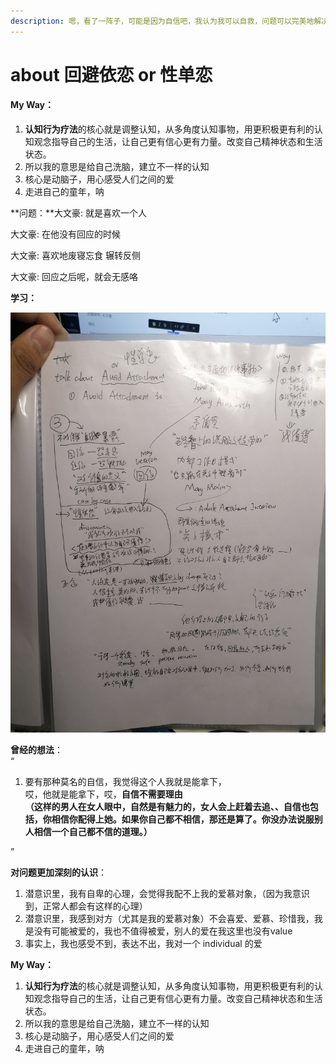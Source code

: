 ```yaml
---
description: 嗯，看了一阵子，可能是因为自信吧，我认为我可以自救，问题可以完美地解决
---
```


# about 回避依恋 or 性单恋

#### &#x20;**My Way：**

1. &#x20;**认知行为疗法**的核心就是调整认知，从多角度认知事物，用更积极更有利的认知观念指导自己的生活，让自己更有信心更有力量。改变自己精神状态和生活状态。
2. 所以我的意思是给自己洗脑，建立不一样的认知
3. 核心是动脑子，用心感受人们之间的爱
4. 走进自己的童年，呐

**问题：**大文豪: 就是喜欢一个人

大文豪: 在他没有回应的时候

大文豪: 喜欢地废寝忘食 辗转反侧

大文豪: 回应之后呢，就会无感咯



**学习：**

![](../.gitbook/assets/kkk.jpg)

**曾经的想法**：\
“

1. 要有那种莫名的自信，我觉得这个人我就是能拿下，\
   哎，他就是能拿下，哎，**自信不需要理由**\
   **（**这样的男人在女人眼中，自然是有魅力的，女人会上赶着去追、、自信也包括，你相信你配得上她。如果你自己都不相信，那还是算了。你没办法说服别人相信一个自己都不信的道理。**）**

”

**对问题更加深刻的认识**：

1. 潜意识里，我有自卑的心理，会觉得我配不上我的爱慕对象，（因为我意识到，正常人都会有这样的心理）
2. 潜意识里，我感到对方（尤其是我的爱慕对象）不会喜爱、爱慕、珍惜我，我是没有可能被爱的，我也不值得被爱，别人的爱在我这里也没有value
3. 事实上，我也感受不到，表达不出，我对一个 individual 的爱

&#x20;**My Way：**

1. &#x20;**认知行为疗法**的核心就是调整认知，从多角度认知事物，用更积极更有利的认知观念指导自己的生活，让自己更有信心更有力量。改变自己精神状态和生活状态。
2. 所以我的意思是给自己洗脑，建立不一样的认知
3. 核心是动脑子，用心感受人们之间的爱
4. 走进自己的童年，呐
